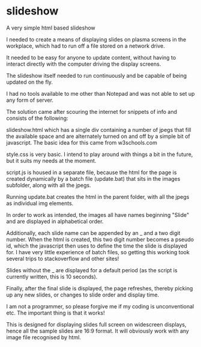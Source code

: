# slideshow
A very simple html based slideshow

I needed to create a means of displaying slides on plasma screens in the workplace,
which had to run off a file stored on a network drive.

It needed to be easy for anyone to update content, without having to interact directly
with the computer driving the display screens.

The slideshow itself needed to run continuously and be capable of being updated on
the fly.

I had no tools available to me other than Notepad and was not able to set up any form
of server.

The solution came after scouring the internet for snippets of info and consists of the
following:

slideshow.html which has a single div containing a number of jpegs that fill the
available space and are alternately turned on and off by a simple bit of javascript. The
basic idea for this came from w3schools.com

style.css is very basic. I intend to play around with things a bit in the future, but
it suits my needs at the moment.

script.js is housed in a separate file, because the html for the page is created dynamically by a
batch file (update.bat) that sits in the images subfolder, along with all the jpegs.

Running update.bat creates the html in the parent folder, with all the jpegs as
individual img elements.

In order to work as intended, the images all have names beginning "Slide" and are displayed
in alphabetical order.

Additionally, each slide name can be appended by an _ and a two digit number. When the html
is created, this two digit number becomes a pseudo id, which the javascript then uses to
define the time the slide is displayed for. I have very little experience of batch files,
so getting this working took several trips to stackoverflow and other sites!

Slides without the _ are displayed for a default period (as the script is currently written,
this is 10 seconds).

Finally, after the final slide is displayed, the page refreshes, thereby picking up any new
slides, or changes to slide order and display time.

I am not a programmer, so please forgive me if my coding is unconventional etc. The important
thing is that it works!

This is designed for displaying slides full screen on widescreen displays, hence all the sample slides are
16:9 format. It will obviously work with any image file recognised by html.
